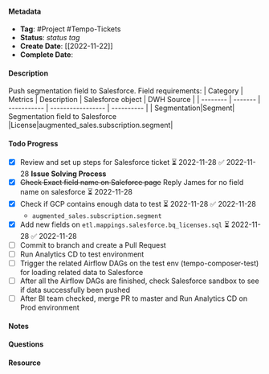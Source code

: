 #### Metadata
- **Tag**: #Project #Tempo-Tickets
- **Status**: *status tag*
- **Create Date**: [[2022-11-22]]
- **Complete Date**:
#### Description
Push segmentation field to Salesforce.
Field requirements:
| Category | Metrics | Description | Salesforce object | DWH Source |
| -------- | ------- | ----------- | ----------------- | ---------- |
| Segmentation|Segment|        Segmentation field to Salesforce     |License|augmented_sales.subscription.segment|
#### Todo Progress
- [x] Review and set up steps for Salesforce ticket ⏳ 2022-11-28 ✅ 2022-11-28
**Issue Solving Process**
- [x] ~~Check Exact field name on Saleforce page~~ Reply James for no field name on salesforce ⏳ 2022-11-28
- [x] Check if GCP contains enough data to test ⏳ 2022-11-28 ✅ 2022-11-28
	- `augmented_sales.subscription.segment`
- [x] Add new fields on `etl.mappings.salesforce.bq_licenses.sql` ⏳ 2022-11-28 ✅ 2022-11-28
- [ ] Commit to branch and create a Pull Request
- [ ] Run Analytics CD to test environment
- [ ] Trigger the related Airflow DAGs on the test env (tempo-composer-test) for loading related data to Salesforce
- [ ] After all the Airflow DAGs are finished, check Salesforce sandbox to see if data successfully been pushed
- [ ] After BI team checked, merge PR to master and Run Analytics CD on Prod environment
#### Notes

#### Questions

#### Resource

